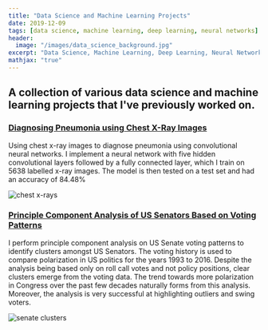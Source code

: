 ```yaml
---
title: "Data Science and Machine Learning Projects"
date: 2019-12-09
tags: [data science, machine learning, deep learning, neural networks]
header:
  image: "/images/data_science_background.jpg"
excerpt: "Data Science, Machine Learning, Deep Learning, Neural Networks"
mathjax: "true"
---
```



## A collection of various data science and machine learning projects that I've previously worked on.

### [Diagnosing Pneumonia using Chest X-Ray Images](https://nbviewer.jupyter.org/github/moe9195/Machine-Learning-Projects/blob/master/chest_xray.ipynb)

Using chest x-ray images to diagnose pneumonia using convolutional neural networks. I implement a neural network with five hidden convolutional layers followed by a fully connected layer, which I train on 5638 labelled x-ray images. The model is then tested on a test set and had an accuracy of 84.48% 


<img src="{{ https://www.kaggle.com/paultimothymooney/chest-xray-pneumonia }}{{ https://www.kaggle.com/paultimothymooney/chest-xray-pneumonia }}/images/xray.png" alt="chest x-rays">

### [Principle Component Analysis of US Senators Based on Voting Patterns](https://nbviewer.jupyter.org/github/moe9195/Machine-Learning-Projects/blob/master/US_Senate.ipynb)

I perform principle component analysis on US Senate voting patterns to identify clusters amongst US Senators. The voting history is used to compare polarization in US politics for the years 1993 to 2016. Despite the analysis being based only on roll call votes and not policy positions, clear clusters emerge from the voting data. The trend towards more polarization in Congress over the past few decades naturally forms from this analysis. Moreover, the analysis is very successful at highlighting outliers and swing voters.

 <img src="{{ site.url }}{{ site.url }}/images/senate_clusters.jpg" alt="senate clusters">

